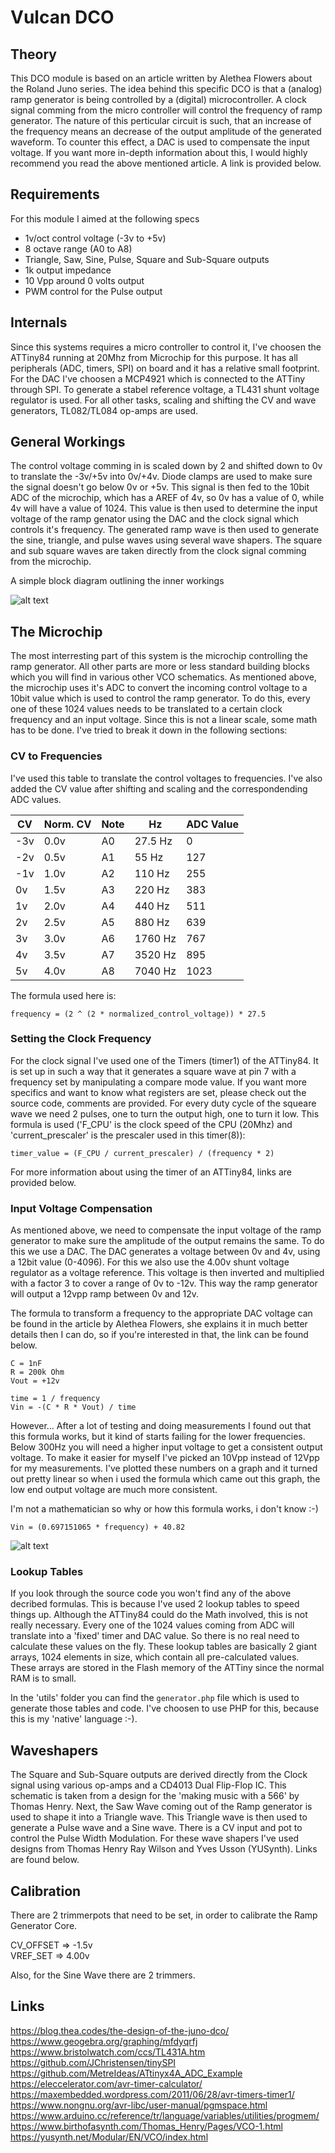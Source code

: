 # Vulcan DCO

## Theory

This DCO module is based on an article written by Alethea Flowers about the Roland Juno series. 
The idea behind this specific DCO is that a (analog) ramp generator is being controlled by 
a (digital) microcontroller. A clock signal comming from the micro controller will control the 
frequency of ramp generator. The nature of this perticular circuit is such, that an increase of 
the frequency means an decrease of the output amplitude of the generated waveform. To counter 
this effect, a DAC is used to compensate the input voltage. If you want more in-depth information
about this, I would highly recommend you read the above mentioned article. A link is provided below.


## Requirements

For this module I aimed at the following specs

- 1v/oct control voltage (-3v to +5v)
- 8 octave range (A0 to A8)
- Triangle, Saw, Sine, Pulse, Square and Sub-Square outputs
- 1k output impedance
- 10 Vpp around 0 volts output
- PWM control for the Pulse output


## Internals

Since this systems requires a micro controller to control it, I've choosen the ATTiny84 running at 20Mhz
from Microchip for this purpose. It has all peripherals (ADC, timers, SPI) on board and it has a relative
small footprint. For the DAC I've choosen a MCP4921 which is connected to the ATTiny through SPI. To generate
a stabel reference voltage, a TL431 shunt voltage regulator is used. For all other tasks, scaling and shifting
the CV and wave generators, TL082/TL084 op-amps are used.


## General Workings

The control voltage comming in is scaled down by 2 and shifted down to 0v to translate the -3v/+5v into 0v/+4v.
Diode clamps are used to make sure the signal doesn't go below 0v or +5v. This signal is then fed to the 10bit 
ADC of the microchip, which has a AREF of 4v, so 0v has a value of 0, while 4v will have a value of 1024. This 
value is then used to determine the input voltage of the ramp genator using the DAC and the clock signal which 
controls it's frequency. The generated ramp wave is then used to generate the sine, triangle, and pulse waves
using several wave shapers. The square and sub square waves are taken directly from the clock signal comming 
from the microchip.

A simple block diagram outlining the inner workings

![alt text](./images/BlockDiagram-VulcanDCO.png "Block Diagram")

## The Microchip

The most interresting part of this system is the microchip controlling the ramp generator. All other parts are
more or less standard building blocks which you will find in various other VCO schematics. As mentioned above,
the microchip uses it's ADC to convert the incoming control voltage to a 10bit value which is used to control
the ramp generator. To do this, every one of these 1024 values needs to be translated to a certain clock 
frequency and an input voltage. Since this is not a linear scale, some math has to be done. I've tried to break
it down in the following sections:

### CV to Frequencies

I've used this table to translate the control voltages to frequencies. I've also added the CV value after shifting
and scaling and the correspondending ADC values. 

| CV | Norm. CV | Note | Hz | ADC Value  |
|---|---|---|---|---|
| -3v | 0.0v | A0 | 27.5 Hz | 0
| -2v | 0.5v | A1 |   55 Hz | 127
| -1v | 1.0v | A2 |  110 Hz | 255
| 0v | 1.5v | A3 |  220 Hz | 383
| 1v | 2.0v | A4 |  440 Hz | 511
| 2v | 2.5v | A5 |  880 Hz | 639
| 3v | 3.0v | A6 | 1760 Hz | 767
| 4v | 3.5v | A7 | 3520 Hz | 895
| 5v | 4.0v | A8 | 7040 Hz | 1023

The formula used here is:

```
frequency = (2 ^ (2 * normalized_control_voltage)) * 27.5
```

### Setting the Clock Frequency

For the clock signal I've used one of the Timers (timer1) of the ATTiny84. It is set up in such a
way that it generates a square wave at pin 7 with a frequency set by manipulating a compare mode
value. If you want more specifics and want to know what registers are set, please check out the 
source code, comments are provided. For every duty cycle of the squeare wave we need 2 pulses, one
to turn the output high, one to turn it low. This formula is used ('F_CPU' is the clock speed of the
CPU (20Mhz) and 'current_prescaler' is the prescaler used in this timer(8)):

```
timer_value = (F_CPU / current_prescaler) / (frequency * 2)
```

For more information about using the timer of an ATTiny84, links are provided below.


### Input Voltage Compensation

As mentioned above, we need to compensate the input voltage of the ramp generator to make sure the
amplitude of the output remains the same. To do this we use a DAC. The DAC generates a voltage between
0v and 4v, using a 12bit value (0-4096). For this we also use the 4.00v shunt voltage regulator as a
voltage reference. This voltage is then inverted and multiplied with a factor 3 to cover a range of
0v to -12v. This way the ramp generator will output a 12vpp ramp between 0v and 12v.

The formula to transform a frequency to the appropriate DAC voltage can be found in the article by
Alethea Flowers, she explains it in much better details then I can do, so if you're interested in that,
the link can be found below.

```
C = 1nF
R = 200k Ohm
Vout = +12v

time = 1 / frequency
Vin = -(C * R * Vout) / time
```

However... After a lot of testing and doing measurements I found out that this formula works, but it kind of 
starts failing for the lower frequencies. Below 300Hz you will need a higher input voltage to get a consistent
output voltage. To make it easier for myself I've picked an 10Vpp instead of 12Vpp for my measurements. I've
plotted these numbers on a graph and it turned out pretty linear so when i used the formula which came out
this graph, the low end output voltage are much more consistent.

I'm not a mathematician so why or how this formula works, i don't know :-)

```
Vin = (0.697151065 * frequency) + 40.82
```

![alt text](./images/HztoMv-Graph.png "Hz to mV Graph")


### Lookup Tables

If you look through the source code you won't find any of the above decribed formulas. This is because 
I've used 2 lookup tables to speed things up. Although the ATTiny84 could do the Math involved, this is 
not really necessary. Every one of the 1024 values coming from ADC will translate into a 'fixed' timer and 
DAC value. So there is no real need to calculate these values on the fly. These lookup tables are basically 
2 giant arrays, 1024 elements in size, which contain all pre-calculated values. These arrays are stored in
the Flash memory of the ATTiny since the normal RAM is to small. 

In the 'utils' folder you can find the ```generator.php``` file which is used to generate those tables and 
code. I've choosen to use PHP for this, because this is my 'native' language :-).


## Waveshapers

The Square and Sub-Square outputs are derived directly from the Clock signal using various op-amps and a 
CD4013 Dual Flip-Flop IC. This schematic is taken from a design for the 'making music with a 566' by
Thomas Henry. Next, the Saw Wave coming out of the Ramp generator is used to shape it into a Triangle wave.
This Triangle wave is then used to generate a Pulse wave and a Sine wave. There is a CV input and pot to 
control the Pulse Width Modulation. For these wave shapers I've used designs from Thomas Henry 
Ray Wilson and Yves Usson (YUSynth). Links are found below.


## Calibration

There are 2 trimmerpots that need to be set, in order to calibrate the Ramp Generator Core. 

CV_OFFSET => -1.5v  
VREF_SET => 4.00v  

Also, for the Sine Wave there are 2 trimmers.

## Links

<https://blog.thea.codes/the-design-of-the-juno-dco/>  
<https://www.geogebra.org/graphing/mfdyqrfj>  
<https://www.bristolwatch.com/ccs/TL431A.htm>  
<https://github.com/JChristensen/tinySPI>  
<https://github.com/MetreIdeas/ATtinyx4A_ADC_Example>  
<https://eleccelerator.com/avr-timer-calculator/>  
<https://maxembedded.wordpress.com/2011/06/28/avr-timers-timer1/>  
<https://www.nongnu.org/avr-libc/user-manual/pgmspace.html>  
<https://www.arduino.cc/reference/tr/language/variables/utilities/progmem/>  
<https://www.birthofasynth.com/Thomas_Henry/Pages/VCO-1.html>  
<https://yusynth.net/Modular/EN/VCO/index.html>  